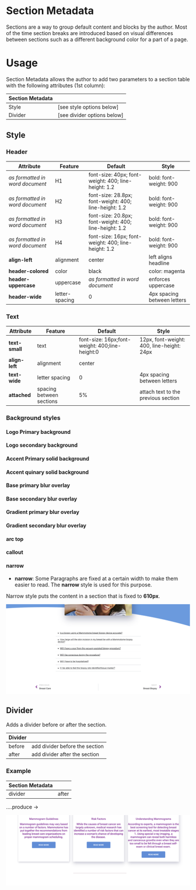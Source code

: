 # Section Metadata

Sections are a way to group default content and blocks by the author. Most of the time section breaks are introduced
based on visual differences between sections such as a different background color for a part of a page.

# Usage

Section Metadata allows the author to add two parameters to a section table with the following attributes (1st column):


| Section Metadata |                             |
| ---------------- | --------------------------- |
| Style            | [see style options below]   |
| Divider          | [see divider options below] |

## Style

### Header


| Attribute                       | Feature        | Default                                               | Style                       |
| ------------------------------- | -------------- | ----------------------------------------------------- | --------------------------- |
| _as formatted in word document_ | H1             | font-size: 40px; font-weight: 400; line-height: 1.2   | bold: font-weight: 900      |
| _as formatted in word document_ | H2             | font-size: 28.8px; font-weight: 400; line-height: 1.2 | bold: font-weight: 900      |
| _as formatted in word document_ | H3             | font-size: 20.8px; font-weight: 400; line-height: 1.2 | bold: font-weight: 900      |
| _as formatted in word document_ | H4             | font-size: 16px; font-weight: 400; line-height: 1.2   | bold: font-weight: 900      |
| **align-left**                  | alignment      | center                                                | left aligns  headline       |
| **header-colored**              | color          | black                                                 | color: magenta              |
| **header-uppercase**            | uppercase      | _as formatted in word document_                       | enforces uppercase          |
| **header-wide**                 | letter-spacing | 0                                                     | 4px spacing between letters |

### Text


| Attribute      | Feature                  | Default                                        | Style                                     |
| -------------- | ------------------------ | ---------------------------------------------- | ----------------------------------------- |
| **text-small** | text                     | font-size: 16px;font-weight: 400;line-height:0 | 12px, font-weight: 400, line-height: 24px |
| **align-left** | alignment                | center                                         |                                           |
| **text-wide**  | letter spacing           | 0                                              | 4px spacing between letters               |
| **attached**   | spacing between sections | 5%                                             | attach text to the previous section       |

### Background styles

#### Logo Primary background

#### Logo secondary background

#### Accent Primary solid background

#### Accent quinary solid background

#### Base primary blur overlay

#### Base secondary blur overlay

#### Gradient primary blur overlay

#### Gradient secondary blur overlay

#### arc top

#### callout

#### narrow

* **narrow**: Some Paragraphs are fixed at a certain width to make them easier to read. The **narrow** style is used for this purpose.

Narrow style puts the content in a section that is fixed to **610px**.

![narrow-example.png](assets/narrow-example.png)

## Divider

Adds a divider before or after the section.


| Divider |                                |
| ------- | ------------------------------ |
| before  | add divider before the section |
| after   | add divider after the section  |

### Example


| Section Metadata |       |
| ---------------- | ----- |
| divider          | after |

....produce →

![line-example.png](assets%2Fline-example.png)

